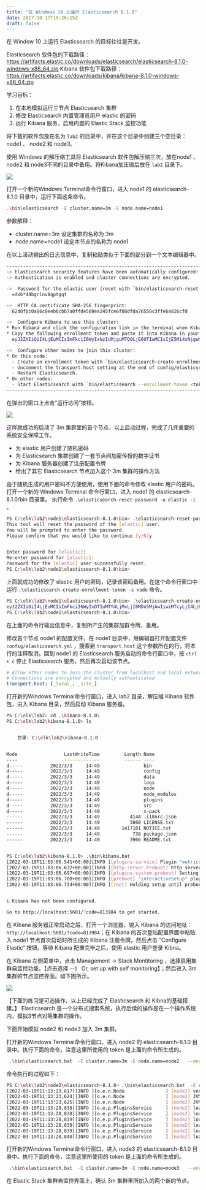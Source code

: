 ```yaml
---
title: "在 Windows 10 上运行 Elasticsearch 8.1.0"
date: 2017-10-17T15:26:15Z
draft: false
---
```



在 Window 10 上运行 Elasticsearch 的目标往往是开发。

Elasticsearch 软件包的下载路径： <https://artifacts.elastic.co/downloads/elasticsearch/elasticsearch-8.1.0-windows-x86_64.zip> 
Kibana 软件包下载路径： <https://artifacts.elastic.co/downloads/kibana/kibana-8.1.0-windows-x86_64.zip>

学习目标：

1. 在本地模拟运行三节点 Elasticsearch 集群
2. 修改 Elasticsearch 内置管理员用户 elastic 的密码
3. 运行 Kibana 服务，启用内置的 Elastic Stack 监控功能

将下载的软件包放在名为 `lab2` 的目录中，并在这个目录中创建三个空目录：node1 、 node2 和 node3。

使用 Windows 的解压缩工具将 Elasticsearch 软件包解压缩三次，放在node1 、 node2 和 node3不同的目录中备用。将Kibana加压缩后放在 `lab2` 目录下。

![](/images/ch3/Snag_527b42f5.png)


打开一个新的Windows Terminal命令行窗口，进入 node1 的 elasticsearch-8.1.0 目录中，运行下面这条命令。

```sh
.\bin\elasticsearch -E cluster.name=3m -E node.name=node1
```

参数解释：

* cluster.name=3m 设定集群的名称为 3m
* node.name=node1 设定本节点的名称为 node1

在以上滚动输出的日志信息中，复制粘贴类似于下面的部分到一个文本编辑器中。

```sh
------------------------------------------------------------------------------------------------------------------------
-> Elasticsearch security features have been automatically configured!
-> Authentication is enabled and cluster connections are encrypted.

->  Password for the elastic user (reset with `bin/elasticsearch-reset-password -u elastic`):
  =dU6*44bgrlnvAqptgqt

->  HTTP CA certificate SHA-256 fingerprint:
  62d0fbc0a86c0eeb6cbb7a0ffde500ea245fce6f08dfda76558c3ffe6a826cfd

->  Configure Kibana to use this cluster:
* Run Kibana and click the configuration link in the terminal when Kibana starts.
* Copy the following enrollment token and paste it into Kibana in your browser (valid for the next 30 minutes):
  eyJ2ZXIiOiI4LjEuMCIsImFkciI6WyIxNzIuMjguMTQ0LjE6OTIwMCIsIjE5Mi4xNjguMzEuMjQwOjkyMDAiXSwiZmdyIjoiNjJkMGZiYzBhODZjMGVlYjZjYmI3YTBmZmRlNTAwZWEyNDVmY2U2ZjA4ZGZkYTc2NTU4YzNmZmU2YTgyNmNmZCIsImtleSI6IlAwTVBvSDhCOVA4RmoyVl9IQUUtOjBVS0lkOWlOUmRDbU9DRi1lMWtwV0EifQ==

->  Configure other nodes to join this cluster:
* On this node:
  - Create an enrollment token with `bin/elasticsearch-create-enrollment-token -s node`.
  - Uncomment the transport.host setting at the end of config/elasticsearch.yml.
  - Restart Elasticsearch.
* On other nodes:
  - Start Elasticsearch with `bin/elasticsearch --enrollment-token <token>`, using the enrollment token that you generated.
------------------------------------------------------------------------------------------------------------------------
```

在弹出的窗口上点击“运行访问”按钮。

![](/images/ch3/Snag_529f7ea7.png)

这样就成功的启动了 3m 集群里的首个节点，以上启动过程，完成了几件重要的系统安全保障工作。

* 为 elastic 用户创建了随机密码
* 为 Elasticsearch 集群创建了一套节点间加密传授的数字证书
* 为 Kibana 服务器创建了注册配置令牌
* 给出了其它 Elasticsearch 节点加入这个 3m 集群的操作方法

由于随机生成的用户密码不方便使用，使用下面的命令修改 elastic 用户的密码。打开一个新的 Windows Terminal 命令行窗口，进入 node1 的 elasticsearch-8.1.0/bin 目录里。
执行命令 `.\elasticsearch-reset-password -u elastic -i` 。

```sh
PS C:\elk\lab2\node1\elasticsearch-8.1.0\bin> .\elasticsearch-reset-password -u elastic -i
This tool will reset the password of the [elastic] user.
You will be prompted to enter the password.
Please confirm that you would like to continue [y/N]y


Enter password for [elastic]:
Re-enter password for [elastic]:
Password for the [elastic] user successfully reset.
PS C:\elk\lab2\node1\elasticsearch-8.1.0\bin>
```

上面就成功的修改了 elastic 用户的密码，记录该密码备用。在这个命令行窗口中运行 `.\elasticsearch-create-enrollment-token -s node` 命令。

```sh
PS C:\elk\lab2\node1\elasticsearch-8.1.0\bin> .\elasticsearch-create-enrollment-token -s node
eyJ2ZXIiOiI4LjEuMCIsImFkciI6WyIxOTIuMTY4LjMxLjI0MDo5MjAwIiwiMTcyLjI4LjE0NC4xOjkyMDAiXSwiZmdyIjoiNjJkMGZiYzBhODZjMGVlYjZjYmI3YTBmZmRlNTAwZWEyNDVmY2U2ZjA4ZGZkYTc2NTU4YzNmZmU2YTgyNmNmZCIsImtleSI6IlFFTVhvSDhCOVA4RmoyVl9hZ0czOml3ck9wMEJxUzBteXJxVEJLM1pVUUEifQ==
PS C:\elk\lab2\node1\elasticsearch-8.1.0\bin>
```

在上面的命令行输出信息中，复制所产生的集群加群令牌，备用。

修改首个节点 node1 的配置文件，在 node1 目录中，用编辑器打开配置文件 ` config/elasticsearch.yml ` ，搜索到 `transport.host` 这个参数所在的行，将本行的注释取消。回到 node1 的 Elasticsearch 服务启动的命令行窗口中，按 `ctrl + c` 停止 Elasticsearch 服务，然后再次启动该节点。

```yml
# Allow other nodes to join the cluster from localhost and local networks
# Connections are encrypted and mutually authenticated
transport.host: [_local_, _site_]
```

打开新的Windows Terminal命令行窗口，进入 lab2 目录，解压缩 Kibana 软件包，进入 Kibana 目录，然后启动 Kibana 服务器。

```sh
PS C:\elk\lab2> cd .\kibana-8.1.0\
PS C:\elk\lab2\kibana-8.1.0> ls


    目录: C:\elk\lab2\kibana-8.1.0


Mode                 LastWriteTime         Length Name
----                 -------------         ------ ----
d-----          2022/3/3     14:49                bin
d-----          2022/3/3     14:49                config
d-----          2022/3/3     14:49                data
d-----          2022/3/3     14:49                logs
d-----          2022/3/3     14:49                node
d-----          2022/3/3     14:49                node_modules
d-----          2022/3/3     14:49                plugins
d-----          2022/3/3     14:49                src
d-----          2022/3/3     14:49                x-pack
------          2022/3/3     14:49           4144 .i18nrc.json
------          2022/3/3     14:49           3860 LICENSE.txt
------          2022/3/3     14:49        1417101 NOTICE.txt
------          2022/3/3     14:49            738 package.json
------          2022/3/3     14:49           3966 README.txt


PS C:\elk\lab2\kibana-8.1.0> .\bin\kibana.bat
[2022-03-19T11:03:06.541+08:00][INFO ][plugins-service] Plugin "metricsEntities" is disabled.
[2022-03-19T11:03:06.632+08:00][INFO ][http.server.Preboot] http server running at http://localhost:5601
[2022-03-19T11:03:06.697+08:00][INFO ][plugins-system.preboot] Setting up [1] plugins: [interactiveSetup]
[2022-03-19T11:03:06.700+08:00][INFO ][preboot] "interactiveSetup" plugin is holding setup: Validating Elasticsearch connection configuration…
[2022-03-19T11:03:06.734+08:00][INFO ][root] Holding setup until preboot stage is completed.


i Kibana has not been configured.

Go to http://localhost:5601/?code=813984 to get started.
```

在 Kibana 服务器正常启动之后，打开一个浏览器，输入 Kibana 的访问地址：`http://localhost:5601/?code=813984`；在 Kibana 的首次登陆配置界面中粘贴入 node1 节点首次启动时所生成的 Kibana 注册令牌，然后点击 ”Configure Elastic“ 按钮。等待 Kibana 配置完毕之后，使用 elastic 用户登录 Kibna。

在 Kibana 左侧菜单中，点击 Management -> Stack Montitoring ，选择启用集群自监控功能。【点击选择 --》 Or, set up with self monitoring】；然后进入 3m 集群的节点监控界面。如下图所示。

![](/images/ch3/2022-03-19_01-00-24.png)


【下面的练习是可选操作，以上已经完成了 Elasticsearch 和 Kibna的基础搭建。】 Elasticsearch 是一个分布式搜索系统，执行后续的操作是在一个操作系统内，模拟3节点对等集群的操作。

下面开始模拟 node2 和 node3 加入 3m 集群。

打开新的Windows Terminal命令行窗口，进入  node2 的 elasticsearch-8.1.0  目录中。执行下面的命令，注意这里所使用的 token 是上面的命令所生成的。

```sh
 .\bin\elasticsearch.bat  -E cluster.name=3m -E node.name=node2   --enrollment-token  eyJ2ZXIiOiI4LjEuMCIsImFkciI6WyIxOTIuMTY4LjMxLjI0MDo5MjAwIiwiMTcyLjI4LjE0NC4xOjkyMDAiXSwiZmdyIjoiNjJkMGZiYzBhODZjMGVlYjZjYmI3YTBmZmRlNTAwZWEyNDVmY2U2ZjA4ZGZkYTc2NTU4YzNmZmU2YTgyNmNmZCIsImtleSI6IlFFTVhvSDhCOVA4RmoyVl9hZ0czOml3ck9wMEJxUzBteXJxVEJLM1pVUUEifQ==
```

命令执行的过程如下：

```sh
PS C:\elk\lab2\node2\elasticsearch-8.1.0> .\bin\elasticsearch.bat  -E cluster.name=3m -E node.name=node2   --enrollment-token  eyJ2ZXIiOiI4LjEuMCIsImFkciI6WyIxOTIuMTY4LjMxLjI0MDo5MjAwIiwiMTcyLjI4LjE0NC4xOjkyMDAiXSwiZmdyIjoiNjJkMGZiYzBhODZjMGVlYjZjYmI3YTBmZmRlNTAwZWEyNDVmY2U2ZjA4ZGZkYTc2NTU4YzNmZmU2YTgyNmNmZCIsImtleSI6IlFFTVhvSDhCOVA4RmoyVl9hZ0czOml3ck9wMEJxUzBteXJxVEJLM1pVUUEifQ==
[2022-03-19T11:13:23,617][INFO ][o.e.n.Node               ] [node2] version[8.1.0], pid[20036], build[default/zip/3700f7679f7d95e36da0b43762189bab189bc53a/2022-03-03T14:20:00.690422633Z], OS[Windows 11/10.0/amd64], JVM[Eclipse Adoptium/OpenJDK 64-Bit Server VM/17.0.2/17.0.2+8]
[2022-03-19T11:13:23,624][INFO ][o.e.n.Node               ] [node2] JVM home [C:\elk\lab2\node2\elasticsearch-8.1.0\jdk], using bundled JDK [true]
[2022-03-19T11:13:23,625][INFO ][o.e.n.Node               ] [node2] JVM arguments [-Des.networkaddress.cache.ttl=60, -Des.networkaddress.cache.negative.ttl=10, -Djava.security.manager=allow, -XX:+AlwaysPreTouch, -Xss1m, -Djava.awt.headless=true, -Dfile.encoding=UTF-8, -Djna.nosys=true, -XX:-OmitStackTraceInFastThrow, -XX:+ShowCodeDetailsInExceptionMessages, -Dio.netty.noUnsafe=true, -Dio.netty.noKeySetOptimization=true, -Dio.netty.recycler.maxCapacityPerThread=0, -Dio.netty.allocator.numDirectArenas=0, -Dlog4j.shutdownHookEnabled=false, -Dlog4j2.disable.jmx=true, -Dlog4j2.formatMsgNoLookups=true, -Djava.locale.providers=SPI,COMPAT, --add-opens=java.base/java.io=ALL-UNNAMED, -XX:+UseG1GC, -Djava.io.tmpdir=C:\Users\liuma\AppData\Local\Temp\elasticsearch, -XX:+HeapDumpOnOutOfMemoryError, -XX:+ExitOnOutOfMemoryError, -XX:HeapDumpPath=data, -XX:ErrorFile=logs/hs_err_pid%p.log, -Xlog:gc*,gc+age=trace,safepoint:file=logs/gc.log:utctime,pid,tags:filecount=32,filesize=64m, -Xms16329m, -Xmx16329m, -XX:MaxDirectMemorySize=8564768768, -XX:InitiatingHeapOccupancyPercent=30, -XX:G1ReservePercent=25, -Delasticsearch, -Des.path.home=C:\elk\lab2\node2\elasticsearch-8.1.0, -Des.path.conf=C:\elk\lab2\node2\elasticsearch-8.1.0\config, -Des.distribution.flavor=default, -Des.distribution.type=zip, -Des.bundled_jdk=true]
[2022-03-19T11:13:28,838][INFO ][o.e.p.PluginsService     ] [node2] loaded module [aggs-matrix-stats]
[2022-03-19T11:13:28,838][INFO ][o.e.p.PluginsService     ] [node2] loaded module [analysis-common]
[2022-03-19T11:13:28,839][INFO ][o.e.p.PluginsService     ] [node2] loaded module [constant-keyword]
[2022-03-19T11:13:28,839][INFO ][o.e.p.PluginsService     ] [node2] loaded module [data-streams]
[2022-03-19T11:13:28,839][INFO ][o.e.p.PluginsService     ] [node2] loaded module [frozen-indices]
[2022-03-19T11:13:28,840][INFO ][o.e.p.PluginsService     ] [node2] loaded module [ingest-common]
```


打开新的Windows Terminal命令行窗口，进入  node3 的  elasticsearch-8.1.0  目录中。执行下面的命令，注意这里所使用的 token 是上面的命令所生成的。

```sh
 .\bin\elasticsearch.bat  -E cluster.name=3m -E node.name=node3   --enrollment-token  eyJ2ZXIiOiI4LjEuMCIsImFkciI6WyIxOTIuMTY4LjMxLjI0MDo5MjAwIiwiMTcyLjI4LjE0NC4xOjkyMDAiXSwiZmdyIjoiNjJkMGZiYzBhODZjMGVlYjZjYmI3YTBmZmRlNTAwZWEyNDVmY2U2ZjA4ZGZkYTc2NTU4YzNmZmU2YTgyNmNmZCIsImtleSI6IlFFTVhvSDhCOVA4RmoyVl9hZ0czOml3ck9wMEJxUzBteXJxVEJLM1pVUUEifQ==
```

在 Elastic Stack 集群自监控界面上，确认 3m 集群里所加入的两个新的节点。

